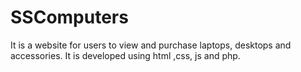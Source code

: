 # SSComputers
It is a website for users to view and purchase laptops, desktops and accessories. It is developed using html ,css, js and php.
